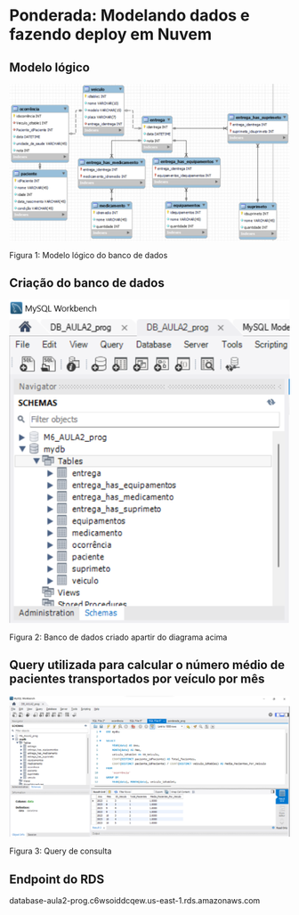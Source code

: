 # Ponderada: Modelando dados e fazendo deploy em Nuvem

## Modelo lógico

![Alt text](image.png)

Figura 1: Modelo lógico do banco de dados

## Criação do banco de dados
![Alt text](image-1.png)

Figura 2: Banco de dados criado apartir do diagrama acima

## Query utilizada para calcular o número médio de pacientes transportados por veículo por mês
![Alt text](image-2.png)

Figura 3: Query de consulta

## Endpoint do RDS
database-aula2-prog.c6wsoiddcqew.us-east-1.rds.amazonaws.com

